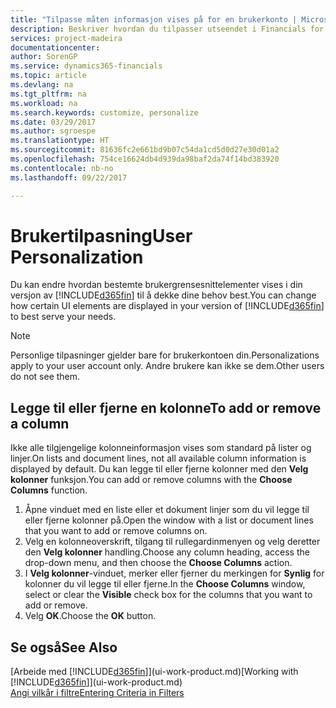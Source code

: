 ```yaml
---
title: "Tilpasse måten informasjon vises på for en brukerkonto | Microsoft-dokumentasjon"
description: Beskriver hvordan du tilpasser utseendet i Financials for brukerkontoen din.
services: project-madeira
documentationcenter: 
author: SorenGP
ms.service: dynamics365-financials
ms.topic: article
ms.devlang: na
ms.tgt_pltfrm: na
ms.workload: na
ms.search.keywords: customize, personalize
ms.date: 03/29/2017
ms.author: sgroespe
ms.translationtype: HT
ms.sourcegitcommit: 81636fc2e661bd9b07c54da1cd5d0d27e30d01a2
ms.openlocfilehash: 754ce16624db4d939da98baf2da74f14bd383920
ms.contentlocale: nb-no
ms.lasthandoff: 09/22/2017

---
```

# <a name="user-personalization"></a><span data-ttu-id="8a3f1-103">Brukertilpasning</span><span class="sxs-lookup"><span data-stu-id="8a3f1-103">User Personalization</span></span>
<span data-ttu-id="8a3f1-104">Du kan endre hvordan bestemte brukergrensesnittelementer vises i din versjon av [!INCLUDE[d365fin](includes/d365fin_md.md)] til å dekke dine behov best.</span><span class="sxs-lookup"><span data-stu-id="8a3f1-104">You can change how certain UI elements are displayed in your version of [!INCLUDE[d365fin](includes/d365fin_md.md)] to best serve your needs.</span></span>

> [!NOTE]  
>   <span data-ttu-id="8a3f1-105">Personlige tilpasninger gjelder bare for brukerkontoen din.</span><span class="sxs-lookup"><span data-stu-id="8a3f1-105">Personalizations apply to your user account only.</span></span> <span data-ttu-id="8a3f1-106">Andre brukere kan ikke se dem.</span><span class="sxs-lookup"><span data-stu-id="8a3f1-106">Other users do not see them.</span></span>

## <a name="to-add-or-remove-a-column"></a><span data-ttu-id="8a3f1-107">Legge til eller fjerne en kolonne</span><span class="sxs-lookup"><span data-stu-id="8a3f1-107">To add or remove a column</span></span>
<span data-ttu-id="8a3f1-108">Ikke alle tilgjengelige kolonneinformasjon vises som standard på lister og linjer.</span><span class="sxs-lookup"><span data-stu-id="8a3f1-108">On lists and document lines, not all available column information is displayed by default.</span></span> <span data-ttu-id="8a3f1-109">Du kan legge til eller fjerne kolonner med den **Velg kolonner** funksjon.</span><span class="sxs-lookup"><span data-stu-id="8a3f1-109">You can add or remove columns with the **Choose Columns** function.</span></span>

1. <span data-ttu-id="8a3f1-110">Åpne vinduet med en liste eller et dokument linjer som du vil legge til eller fjerne kolonner på.</span><span class="sxs-lookup"><span data-stu-id="8a3f1-110">Open the window with a list or document lines that you want to add or remove columns on.</span></span>
2. <span data-ttu-id="8a3f1-111">Velg en kolonneoverskrift, tilgang til rullegardinmenyen og velg deretter den **Velg kolonner** handling.</span><span class="sxs-lookup"><span data-stu-id="8a3f1-111">Choose any column heading, access the drop-down menu, and then choose the **Choose Columns** action.</span></span>
3. <span data-ttu-id="8a3f1-112">I **Velg kolonner**-vinduet, merker eller fjerner du merkingen for **Synlig** for kolonner du vil legge til eller fjerne.</span><span class="sxs-lookup"><span data-stu-id="8a3f1-112">In the **Choose Columns** window, select or clear the **Visible** check box for the columns that you want to add or remove.</span></span>
4. <span data-ttu-id="8a3f1-113">Velg **OK**.</span><span class="sxs-lookup"><span data-stu-id="8a3f1-113">Choose the **OK** button.</span></span>

## <a name="see-also"></a><span data-ttu-id="8a3f1-114">Se også</span><span class="sxs-lookup"><span data-stu-id="8a3f1-114">See Also</span></span>
<span data-ttu-id="8a3f1-115">[Arbeide med [!INCLUDE[d365fin](includes/d365fin_md.md)]](ui-work-product.md)</span><span class="sxs-lookup"><span data-stu-id="8a3f1-115">[Working with [!INCLUDE[d365fin](includes/d365fin_md.md)]](ui-work-product.md)</span></span>  
[<span data-ttu-id="8a3f1-116">Angi vilkår i filtre</span><span class="sxs-lookup"><span data-stu-id="8a3f1-116">Entering Criteria in Filters</span></span>](ui-enter-criteria-filters.md)

